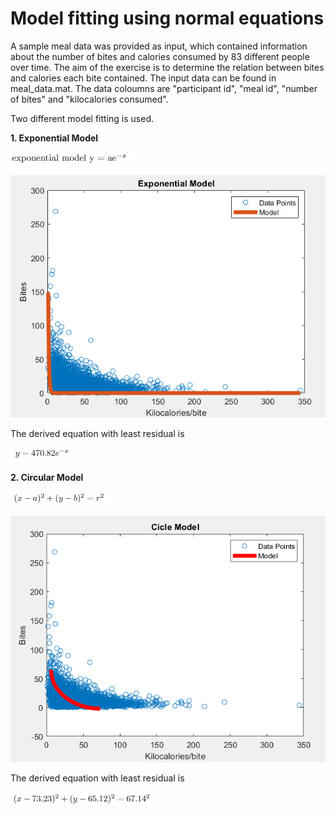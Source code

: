 # Model fitting using normal equations

A sample meal data was provided as input, which contained information about the number of bites and calories consumed by 83 different people over time.
The aim of the exercise is to determine the relation between bites and calories each bite contained. The input data can be found in meal_data.mat. The data coloumns are "participant id", "meal id", "number of bites" and "kilocalories consumed".

Two different model fitting is used.

**1. Exponential Model**

![](images/exponential_model_eqn.png)

![](images/exponential_model_graph.png)

The derived equation with least residual is

![](images/exponential_model_eqn_derived.png)

**2. Circular Model**

![](images/circular_model_eqn.png)

![](images/circular_model_graph.png)

The derived equation with least residual is

![](images/circular_model_eqn_derived.png)

